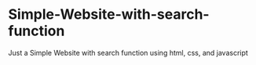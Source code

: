 # Simple-Website-with-search-function
Just a Simple Website with search function using html, css, and javascript
